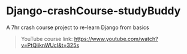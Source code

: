 # Django-crashCourse-studyBuddy
A 7hr crash course project to re-learn Django from basics
> YouTube course link: https://www.youtube.com/watch?v=PtQiiknWUcI&t=325s
